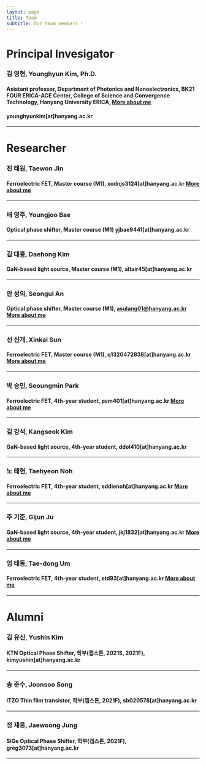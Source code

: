 ```yaml
---
layout: page
title: Team
subtitle: Our team members !
---
```


# Principal Invesigator


### 김 영현, Younghyun Kim, Ph.D.
#### Asistant professor, Department of Photonics and Nanoelectronics, BK21 FOUR ERICA-ACE Center, College of Science and Convergence Technology, Hanyang University ERICA, [More about me](https://yh2424.github.io/people/younghyunkim) 
#### younghyunkim[at]hanyang.ac.kr

---
<!--- 
| ![image](https://user-images.githubusercontent.com/32427749/127579757-95fe1d97-7820-4485-acfe-42483abd727e.png) | 김영현, Younghyun Kim, Ph.D. |
--->


# Researcher

### 진 태원, Taewon Jin
#### Ferroelectric FET, Master course (M1), xodnjs3124[at]hanyang.ac.kr [More about me](https://yh2424.github.io/people/taewonjin)
---

### 배 영주, Youngjoo Bae
#### Optical phase shifter, Master course (M1) yjbae9441[at]hanyang.ac.kr
---

### 김 대홍, Daehong Kim
#### GaN-based light source, Master course (M1), altair45[at]hanyang.ac.kr
---

### 안 성의, Seongui An
#### Optical phase shifter, Master course (M1), asulang01@hanyang.ac.kr [More about me](https://yh2424.github.io/people/seonguian)
---

### 선 신개, Xinkai Sun
#### Ferroelectric FET, Master course (M1), q1320472838[at]hanyang.ac.kr [More about me](https://yh2424.github.io/people/xinkaisun)
---

### 박 승민, Seoungmin Park
#### Ferroelectric FET, 4th-year student, psm401[at]hanyang.ac.kr [More about me](https://yh2424.github.io/people/seoungminpark)
---

### 김 강석, Kangseok Kim 
#### GaN-based light source, 4th-year student, ddol410[at]hanyang.ac.kr
---

### 노 태현, Taehyeon Noh
#### Ferroelectric FET, 4th-year student, eddienoh[at]hanyang.ac.kr [More about me](https://yh2424.github.io/people/NTH)  
---

### 주 기준, Gijun Ju
#### GaN-based light source, 4th-year student, jkj1832[at]hanyang.ac.kr [More about me](https://yh2424.github.io/people/gijunju)
---

### 엄 태동, Tae-dong Um 
#### Ferroelectric FET, 4th-year student, etd93[at]hanyang.ac.kr [More about me](https://yh2424.github.io/people/taedongum)
---


# Alumni

### 김 유신, Yushin Kim
#### KTN Optical Phase Shifter, 학부(캡스톤, 2021S, 2021F), kimyushin[at]hanyang.ac.kr
---

### 송 준수, Joonsoo Song
#### ITZO Thin film transistor, 학부(캡스톤, 2021F), sb020578[at]hanyang.ac.kr
---

### 정 재웅, Jaewoong Jung
#### SiGe Optical Phase Shifter, 학부(캡스톤, 2021F), greg3073[at]hanyang.ac.kr
---
